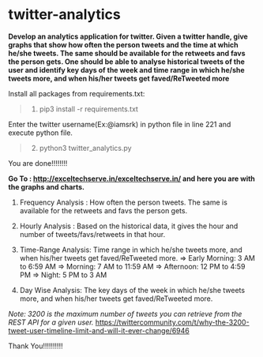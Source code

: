 # twitter-analytics
**Develop an analytics application for twitter. Given a twitter handle, give graphs that show how often the person tweets and the time at which he/she tweets. The same should be available for the retweets and favs the person gets. One should be able to analyse historical tweets of the user and identify key days of the week and time range in which he/she tweets more, and when his/her tweets get faved/ReTweeted more**

Install all packages from requirements.txt:

>1) pip3 install -r requirements.txt

Enter the twitter username(Ex:@iamsrk) in python file in line 221 and execute python file.

>2) python3 twitter_analytics.py

You are done!!!!!!!!

**Go To : http://exceltechserve.in/exceltechserve.in/ and here you are with the graphs and charts.**

1. Frequency Analysis : How often the person tweets. The same is available for the retweets and favs the person gets.
2. Hourly Analysis : Based on the historical data, it gives the hour and number of tweets/favs/retweets in that hour.
3. Time-Range Analysis: Time range in which he/she tweets more, and when his/her tweets get faved/ReTweeted more.
    => Early Morning: 3 AM to 6:59 AM
    => Morning: 7 AM to 11:59 AM
    => Afternoon: 12 PM to 4:59 PM
    => Night: 5 PM to 3 AM
    
 4. Day Wise Analysis: The key days of the week in which he/she tweets more, and when his/her tweets get faved/ReTweeted more.
 
 
 *Note: 3200 is the maximum number of tweets you can retrieve from the REST API for a given user.*
        https://twittercommunity.com/t/why-the-3200-tweet-user-timeline-limit-and-will-it-ever-change/6946
 
 Thank You!!!!!!!!!!
    

